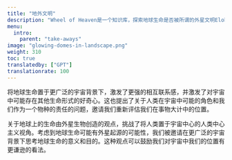 ```yaml
---
title: "地外文明"
description: "Wheel of Heaven是一个知识库，探索地球生命是否被所谓的外星文明Elohim有意识地设计的工作假设。"
menu:
  intro:
    parent: "take-aways"
image: "glowing-domes-in-landscape.png"
weight: 310
toc: true
translatedby: ["GPT"]
translationrate: 100
---
```


将地球生命置于更广泛的宇宙背景下，激发了更强的相互联系感，并激发了对宇宙中可能存在其他生命形式的好奇心。这也提出了关于人类在宇宙中可能的角色和我们作为一个物种的责任的问题，邀请我们重新评估我们在事物大计中的位置。

关于地球上的生命由外星生物创造的观点，挑战了将人类置于宇宙中心的人类中心主义视角。考虑到地球生命可能有外星起源的可能性，我们被邀请在更广泛的宇宙背景下思考地球生命的意义和目的。这种观点可以鼓励我们对宇宙中我们的位置有更谦逊的看法。
